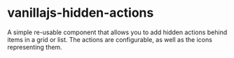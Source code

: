 # vanillajs-hidden-actions
A simple re-usable component that allows you to add hidden actions behind items in a grid or list. The actions are configurable, as well as the icons representing them. 
